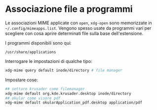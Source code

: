 # Associazione file a programmi

Le associazioni MIME applicate con `open`, `xdg-open` sono memorizzate
in `~/.config/mimeapps.list`. Vengono spesso usate da programmi vari
per scegliere con cosa aprire determinati file sulla base
dell'estensione.

I programmi disponibili sono qui:
```
/usr/share/applications
```
Interrogare le impostazioni di qualche tipo:
```bash
xdg-mime query default inode/directory # file manager
```
Impostare cose:
```bash
## settare krusader come filemanager
xdg-mime default org.kde.krusader.desktop inode/directory
## okular come visore pdf
xdg-mime default okularApplication_pdf.desktop application/pdf
```
